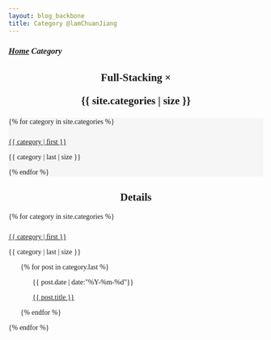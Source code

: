 ```yaml
---
layout: blog_backbone
title: Category @lamChuanJiang
---
```


<a href="" name="top"></a>

<section class="main-content" style="font-family:Georgia;">
<div class="home">
<h3 class="page-heading">
<strong>
<a href="/home/" title="Bak to Home">
<i class="fa fa-home"> Home</i></a>
<i class="fa fa-angle-double-right" style="color:silver;"></i>
<i class="fa fa-folder"> Category</i>
<i class="fa fa-terminal" style="color:red;"></i></strong></h3>

<h2 style="text-align:center;">
<i class="fa fa-bolt"></i>
<i class="fa fa-bolt"></i>
<i class="fa fa-bolt"></i>
Full-Stacking
&times;

{{ site.categories | size }}

</h2>

<div style="background: #F7F6F6;">

{% for category in site.categories %}

<p style="font-size:24px;margin-left:5%;">
<i class="fa fa-folder"></i>
<a href="#{{ category | first }}" title="view all posts in &lt;{{ category | first }}&gt;">

{{ category | first }}

</a>
<i class="fa fa-angle-left"></i>

{{ category | last | size }}

<i class="fa fa-angle-right"></i></p>

{% endfor %}

</div>
<h2 style="text-align:center;">
<i class="fa fa-bolt"></i>
<i class="fa fa-bolt"></i>
<i class="fa fa-bolt"></i>
<strong>
Details
</strong></h2>

{% for category in site.categories %}

<p style="font-size:24px;margin-left:5%;">

<i class="fa fa-folder-open"></i>

<a href="#{{ category | first }}" name="{{ category | first }}" title="view all posts in &lt;{{ category | first }}&gt;">

{{ category | first }}

</a>
<i class="fa fa-angle-left"></i>

{{ category | last | size }}

<i class="fa fa-angle-right"></i></p>
<ul>

{% for post in category.last %}

<ol>
<i class="fa fa-calendar"></i>

{{ post.date | date:"%Y-%m-%d"}}

<i class="fa fa-terminal"></i>
<a href="{{ post.url }}">

{{ post.title }}

</a></ol>

{% endfor %}

</ul>

{% endfor %}

</div></section>
